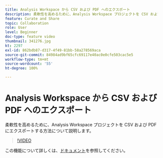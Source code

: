 ```yaml
---
title: Analysis Workspace から CSV および PDF へのエクスポート
description: 柔軟性を高めるために、Analysis Workspace プロジェクトを CSV および PDF にエクスポートする方法について説明します。
feature: Curate and Share
topic: Collaboration
role: User
level: Beginner
doc-type: feature video
thumbnail: 341276.jpg
kt: 2297
exl-id: 862bdb87-d317-4f49-81bb-58a278569aca
source-git-commit: 84984ad9bf65cfc69117e40ac0e0cfe503cac5e5
workflow-type: tm+mt
source-wordcount: '55'
ht-degree: 100%

---
```


# Analysis Workspace から CSV および PDF へのエクスポート

柔軟性を高めるために、Analysis Workspace プロジェクトを CSV および PDF にエクスポートする方法について説明します。

>[!VIDEO](https://video.tv.adobe.com/v/341276/?quality=12&learn=on)

この機能について詳しくは、[ドキュメント](https://experienceleague.adobe.com/docs/analytics/analyze/analysis-workspace/curate-share/download-send.html?lang=ja)を参照してください。

